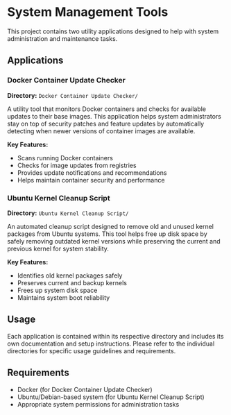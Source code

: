 # System Management Tools

This project contains two utility applications designed to help with system administration and maintenance tasks.

## Applications

### Docker Container Update Checker
**Directory:** `Docker Container Update Checker/`

A utility tool that monitors Docker containers and checks for available updates to their base images. This application helps system administrators stay on top of security patches and feature updates by automatically detecting when newer versions of container images are available.

**Key Features:**
- Scans running Docker containers
- Checks for image updates from registries
- Provides update notifications and recommendations
- Helps maintain container security and performance

### Ubuntu Kernel Cleanup Script
**Directory:** `Ubuntu Kernel Cleanup Script/`

An automated cleanup script designed to remove old and unused kernel packages from Ubuntu systems. This tool helps free up disk space by safely removing outdated kernel versions while preserving the current and previous kernel for system stability.

**Key Features:**
- Identifies old kernel packages safely
- Preserves current and backup kernels
- Frees up system disk space
- Maintains system boot reliability

## Usage

Each application is contained within its respective directory and includes its own documentation and setup instructions. Please refer to the individual directories for specific usage guidelines and requirements.

## Requirements

- Docker (for Docker Container Update Checker)
- Ubuntu/Debian-based system (for Ubuntu Kernel Cleanup Script)
- Appropriate system permissions for administration tasks